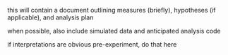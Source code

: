 
this will contain a document outlining measures (briefly), hypotheses (if applicable), and analysis plan 

when possible, also include simulated data and anticipated analysis code

if interpretations are obvious pre-experiment, do that here

